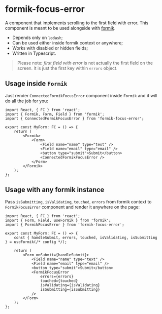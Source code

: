 # formik-focus-error

A component that implements scrolling to the first field with error.
This component is meant to be used alongside with [formik](https://formik.org/).

* Depends only on `lodash`;
* Can be used either inside formik context or anywhere;
* Works with disabled or hidden fields;
* Written in Typescript.

> Please note: _first field with error_ is not actually the first field on the screen.
> It is just the first key within `errors` object.

## Usage inside `Formik`

Just render `ConnectedFormikFocusError` component inside `Formik` 
and it will do all the job for you: 

```tsx
import React, { FC } from 'react';
import { Formik, Form, Field } from 'formik';
import { ConnectedFormikFocusError } from 'formik-focus-error';

export const MyForm: FC = () => {
    return (
        <Formik>
            <Form>
                <Field name="name" type="text" />
                <Field name="email" type="email" />
                <button type="submit">Submit</button>
                <ConnectedFormikFocusError />
            </Form>
        </Formik>
    );
};
```

## Usage with any formik instance

Pass `isSubmitting`, `isValidating`, `touched`, `errors` 
from formik context to `FormikFocusError` component and render it anywhere on the page:

```tsx
import React, { FC } from 'react';
import { Form, Field, useFormik } from 'formik';
import { FormikFocusError } from 'formik-focus-error';

export const MyForm: FC = () => {
    const { handleSubmit, errors, touched, isValidating, isSubmitting } = useFormik(/* config */);

    return (
        <Form onSubmit={handleSubmit}>
            <Field name="name" type="text" />
            <Field name="email" type="email" />
            <button type="submit">Submit</button>
            <FormikFocusError
                errors={errors}
                touched={touched}
                isValidating={isValidating}
                isSubmitting={isSubmitting}
            />
        </Form>
    );
};
```
